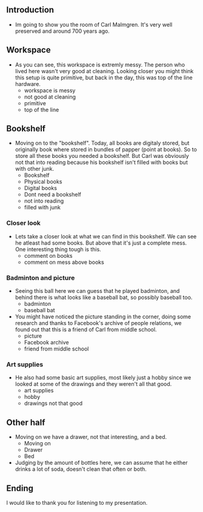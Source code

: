 ## Introduction

* Im going to show you the room of Carl Malmgren. It's very well preserved and around 700 years ago. 


## Workspace

* As you can see, this workspace is extremly messy. The person who lived here wasn't very good at cleaning. Looking closer you might think this setup is quite primitive, but back in the day, this was top of the line hardware.
  - workspace is messy
  - not good at cleaning
  - primitive
  - top of the line

## Bookshelf

* Moving on to the "bookshelf". Today, all books are digitaly stored, but originally book where stored in bundles of papper (point at books). So to store all these books you needed a bookshelf. But Carl was obviously not that into reading because his bookshelf isn't filled with books but with other junk.
  - Bookshelf 
  - Physical books
  - Digital books
  - Dont need a bookshelf
  - not into reading
  - filled with junk

### Closer look

* Lets take a closer look at what we can find in this bookshelf. We can see he atleast had some books. But above that it's just a complete mess. One interesting thing tough is this.
  - comment on books
  - comment on mess above books

###  Badminton and picture

* Seeing this ball here we can guess that he played badminton, and behind there is what looks like a baseball bat, so possibly baseball too. 
  - badminton
  - baseball bat
* You might have noticed the picture standing in the corner, doing some research and thanks to Facebook's archive of people relations, we found out that this is a friend of Carl from middle school.
  - picture
  - Facebook archive
  - friend from middle school

### Art supplies

* He also had some basic art supplies, most likely just a hobby since we looked at some of the drawings and they weren't all that good.
  - art supplies
  - hobby
  - drawings not that good

## Other half

* Moving on we have a drawer, not that interesting, and a bed.
  - Moving on
  - Drawer
  - Bed
* Judging by the amount of bottles here, we can assume that he either drinks a lot of soda, doesn't clean that often or both.

## Ending

I would like to thank you for listening to my presentation.